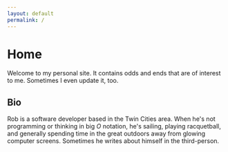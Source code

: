 ```yaml
---
layout: default
permalink: /
---
```


# Home

Welcome to my personal site.  It contains odds and ends that are of interest to me.  Sometimes I even update it, too.

## Bio

Rob is a software developer based in the Twin Cities area.  When he's not programming or thinking in big _O_ notation, he's sailing, playing racquetball, and generally spending time in the great outdoors away from glowing computer screens.  Sometimes he writes about himself in the third-person.
